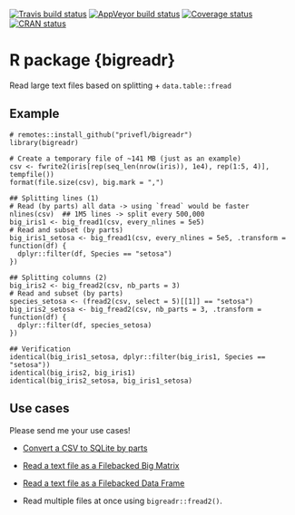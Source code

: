 [![Travis build status](https://travis-ci.org/privefl/bigreadr.svg?branch=master)](https://travis-ci.org/privefl/bigreadr)
[![AppVeyor build status](https://ci.appveyor.com/api/projects/status/github/privefl/bigreadr?branch=master&svg=true)](https://ci.appveyor.com/project/privefl/bigreadr)
[![Coverage status](https://codecov.io/gh/privefl/bigreadr/branch/master/graph/badge.svg)](https://codecov.io/github/privefl/bigreadr?branch=master)
[![CRAN status](https://www.r-pkg.org/badges/version/bigreadr)](https://cran.r-project.org/package=bigreadr)

# R package {bigreadr}

Read large text files based on splitting + `data.table::fread`


## Example

```{r}
# remotes::install_github("privefl/bigreadr")
library(bigreadr)

# Create a temporary file of ~141 MB (just as an example)
csv <- fwrite2(iris[rep(seq_len(nrow(iris)), 1e4), rep(1:5, 4)], tempfile())
format(file.size(csv), big.mark = ",")

## Splitting lines (1)
# Read (by parts) all data -> using `fread` would be faster
nlines(csv)  ## 1M5 lines -> split every 500,000
big_iris1 <- big_fread1(csv, every_nlines = 5e5)
# Read and subset (by parts)
big_iris1_setosa <- big_fread1(csv, every_nlines = 5e5, .transform = function(df) {
  dplyr::filter(df, Species == "setosa")
})

## Splitting columns (2)
big_iris2 <- big_fread2(csv, nb_parts = 3)
# Read and subset (by parts)
species_setosa <- (fread2(csv, select = 5)[[1]] == "setosa")
big_iris2_setosa <- big_fread2(csv, nb_parts = 3, .transform = function(df) {
  dplyr::filter(df, species_setosa)
})

## Verification
identical(big_iris1_setosa, dplyr::filter(big_iris1, Species == "setosa"))
identical(big_iris2, big_iris1)
identical(big_iris2_setosa, big_iris1_setosa)
```

## Use cases

Please send me your use cases!

- [Convert a CSV to SQLite by parts](https://privefl.github.io/bigreadr/articles/csv2sqlite.html)

- [Read a text file as a Filebacked Big Matrix](https://privefl.github.io/bigstatsr/reference/big_read.html)

- [Read a text file as a Filebacked Data Frame](https://privefl.github.io/bigdfr/reference/FDF_read.html)

- Read multiple files at once using `bigreadr::fread2()`.
